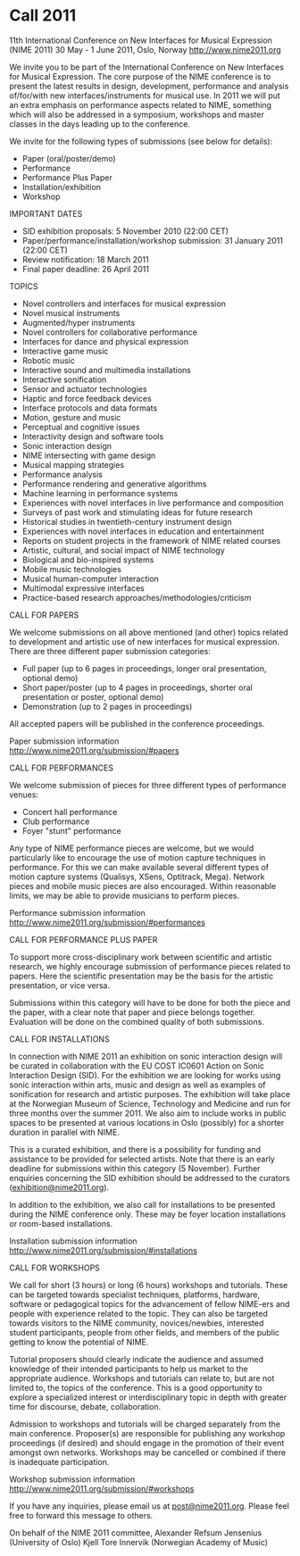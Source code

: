 # Call 2011

11th International Conference on New Interfaces for Musical Expression (NIME 2011) 30 May - 1 June 2011, Oslo, Norway http://www.nime2011.org

We invite you to be part of the International Conference on New Interfaces for Musical Expression. The core purpose of the NIME conference is to present the latest results in design, development, performance and analysis of/for/with new interfaces/instruments for musical use. In 2011 we will put an extra emphasis on performance aspects related to NIME, something which will also be addressed in a symposium, workshops and master classes in the days leading up to the conference.

We invite for the following types of submissions (see below for details):

* Paper (oral/poster/demo)
* Performance
* Performance Plus Paper
* Installation/exhibition
* Workshop


IMPORTANT DATES

* SID exhibition proposals: 5 November 2010 (22:00 CET)
* Paper/performance/installation/workshop submission: 31 January 2011 (22:00 CET)
* Review notification: 18 March 2011
* Final paper deadline: 26 April 2011


TOPICS

* Novel controllers and interfaces for musical expression
* Novel musical instruments
* Augmented/hyper instruments
* Novel controllers for collaborative performance
* Interfaces for dance and physical expression
* Interactive game music
* Robotic music
* Interactive sound and multimedia installations
* Interactive sonification
* Sensor and actuator technologies
* Haptic and force feedback devices
* Interface protocols and data formats
* Motion, gesture and music
* Perceptual and cognitive issues
* Interactivity design and software tools
* Sonic interaction design
* NIME intersecting with game design
* Musical mapping strategies
* Performance analysis
* Performance rendering and generative algorithms
* Machine learning in performance systems
* Experiences with novel interfaces in live performance and composition
* Surveys of past work and stimulating ideas for future research
* Historical studies in twentieth-century instrument design
* Experiences with novel interfaces in education and entertainment
* Reports on student projects in the framework of NIME related courses
* Artistic, cultural, and social impact of NIME technology
* Biological and bio-inspired systems
* Mobile music technologies
* Musical human-computer interaction
* Multimodal expressive interfaces
* Practice-based research approaches/methodologies/criticism


CALL FOR PAPERS

We welcome submissions on all above mentioned (and other) topics related to development and artistic use of new interfaces for musical expression. There are three different paper submission categories:

* Full paper (up to 6 pages in proceedings, longer oral presentation, optional demo)
* Short paper/poster (up to 4 pages in proceedings, shorter oral presentation or poster, optional demo)
* Demonstration (up to 2 pages in proceedings)

All accepted papers will be published in the conference proceedings.

Paper submission information http://www.nime2011.org/submission/#papers


CALL FOR PERFORMANCES

We welcome submission of pieces for three different types of performance venues:

* Concert hall performance
* Club performance
* Foyer "stunt" performance

Any type of NIME performance pieces are welcome, but we would particularly like to encourage the use of motion capture techniques in performance. For this we can make available several different types of motion capture systems (Qualisys, XSens, Optitrack, Mega). Network pieces and mobile music pieces are also encouraged. Within reasonable limits, we may be able to provide musicians to perform pieces.

Performance submission information http://www.nime2011.org/submission/#performances


CALL FOR PERFORMANCE PLUS PAPER

To support more cross-disciplinary work between scientific and artistic research, we highly encourage submission of performance pieces related to papers. Here the scientific presentation may be the basis for the artistic presentation, or vice versa.

Submissions within this category will have to be done for both the piece and the paper, with a clear note that paper and piece belongs together. Evaluation will be done on the combined quality of both submissions.


CALL FOR INSTALLATIONS

In connection with NIME 2011 an exhibition on sonic interaction design will be curated in collaboration with the EU COST IC0601 Action on Sonic Interaction Design (SID). For the exhibition we are looking for works using sonic interaction within arts, music and design as well as examples of sonification for research and artistic purposes. The exhibition will take place at the Norwegian Museum of Science, Technology and Medicine and run for three months over the summer 2011. We also aim to include works in public spaces to be presented at various locations in Oslo (possibly) for a shorter duration in parallel with NIME.

This is a curated exhibition, and there is a possibility for funding and assistance to be provided for selected artists. Note that there is an early deadline for submissions within this category (5 November). Further enquiries concerning the SID exhibition should be addressed to the curators (exhibition@nime2011.org).

In addition to the exhibition, we also call for installations to be presented during the NIME conference only. These may be foyer location installations or room-based installations.

Installation submission information http://www.nime2011.org/submission/#installations


CALL FOR WORKSHOPS

We call for short (3 hours) or long (6 hours) workshops and tutorials. These can be targeted towards specialist techniques, platforms, hardware, software or pedagogical topics for the advancement of fellow NIME-ers and people with experience related to the topic. They can also be targeted towards visitors to the NIME community, novices/newbies, interested student participants, people from other fields, and members of the public getting to know the potential of NIME.

Tutorial proposers should clearly indicate the audience and assumed knowledge of their intended participants to help us market to the appropriate audience. Workshops and tutorials can relate to, but are not limited to, the topics of the conference. This is a good opportunity to explore a specialized interest or interdisciplinary topic in depth with greater time for discourse, debate, collaboration.

Admission to workshops and tutorials will be charged separately from the main conference. Proposer(s) are responsible for publishing any workshop proceedings (if desired) and should engage in the promotion of their event amongst own networks. Workshops may be cancelled or combined if there is inadequate participation.

Workshop submission information http://www.nime2011.org/submission/#workshops


If you have any inquiries, please email us at post@nime2011.org. Please feel free to forward this message to others.

On behalf of the NIME 2011 committee, Alexander Refsum Jensenius (University of Oslo) Kjell Tore Innervik (Norwegian Academy of Music)
